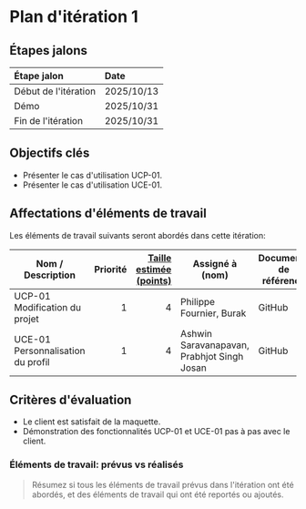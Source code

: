 # Plan d'itération 1
## Étapes jalons

| Étape jalon          | Date       |
| :------------------- | :--------- |
| Début de l'itération | 2025/10/13 |
| Démo                 | 2025/10/31 |
| Fin de l'itération   | 2025/10/31 |

## Objectifs clés


- Présenter le cas d'utilisation UCP-01.
- Présenter le cas d'utilisation UCE-01.

## Affectations d'éléments de travail

Les éléments de travail suivants seront abordés dans cette itération:

| Nom / Description                 | Priorité | [Taille estimée (points)](#commentEstimer "Comment estimer?") | Assigné à (nom)                            | Documents de référence |
| --------------------------------- | -------: | ------------------------------------------------------------: | ------------------------------------------ | ---------------------- |
| UCP-01 Modification du projet     |        1 |                                                             4 | Philippe Fournier, Burak                   | GitHub                 |
| UCE-01 Personnalisation du profil |        1 |                                                             4 | Ashwin Saravanapavan, Prabhjot Singh Josan | GitHub                 |

## Critères d'évaluation

- Le client est satisfait de la maquette.
- Démonstration des fonctionnalités UCP-01 et UCE-01 pas à pas avec le client.

### Éléments de travail: prévus vs réalisés

> Résumez si tous les éléments de travail prévus dans l'itération ont été abordés, et des éléments de travail qui ont été reportés ou ajoutés.